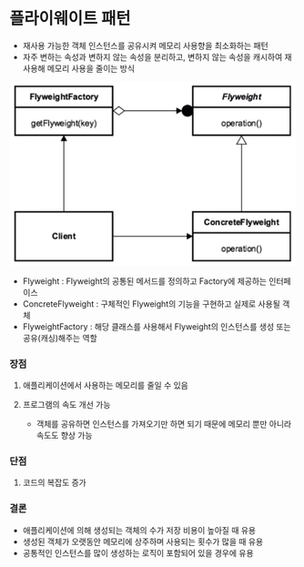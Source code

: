 # 플라이웨이트 패턴

- 재사용 가능한 객체 인스턴스를 공유시켜 메모리 사용향을 최소화하는 패턴
- 자주 변하는 속성과 변하지 않는 속성을 분리하고, 변하지 않는 속성을 캐시하여 재사용해 메모리 사용을 줄이는 방식

![img.png](img.png)

- Flyweight : Flyweight의 공통된 메서드를 정의하고 Factory에 제공하는 인터페이스
- ConcreteFlyweight : 구체적인 Flyweight의 기능을 구현하고 실제로 사용될 객체
- FlyweightFactory : 해당 클래스를 사용해서 Flyweight의 인스턴스를 생성 또는 공유(캐싱)해주는 역할

### 장점

1. 애플리케이션에서 사용하는 메모리를 줄일 수 있음


2. 프로그램의 속도 개선 가능
   - 객체를 공유하면 인스턴스를 가져오기만 하면 되기 때문에 메모리 뿐만 아니라 속도도 향상 가능


### 단점

1. 코드의 복잡도 증가

### 결론

- 애플리케이션에 의해 생성되는 객체의 수가 저장 비용이 높아질 때 유용
- 생성된 객체가 오랫동안 메모리에 상주하며 사용되는 횟수가 많을 때 유용
- 공통적인 인스턴스를 많이 생성하는 로직이 포함되어 있을 경우에 유용